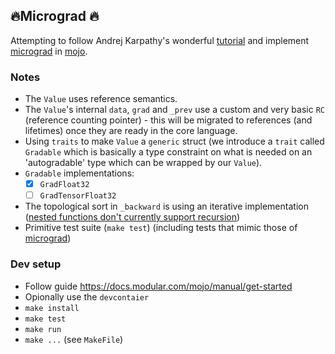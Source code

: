## 🔥Micrograd 🔥
Attempting to follow Andrej Karpathy's wonderful [tutorial](https://youtu.be/VMj-3S1tku0?si=EpDtCDZ-rv9ClTwC) and implement [micrograd](https://github.com/karpathy/micrograd) in [mojo](https://docs.modular.com/mojo/).

### Notes
- The `Value` uses reference semantics.
- The `Value`'s internal `data`, `grad` and `_prev` use a custom and very basic `RC` (reference counting pointer) - this will be migrated to references (and lifetimes) once they are ready in the core language.
- Using `traits` to make `Value` a `generic` struct (we introduce a `trait` called `Gradable` which is basically a type constraint on what is needed on an 'autogradable' type which can be wrapped by our `Value`).
- `Gradable` implementations:
	- [x] `GradFloat32`
	- [ ] `GradTensorFloat32`
- The topological sort in `_backward` is using an iterative implementation ([nested functions don't currently support recursion](https://docs.modular.com/mojo/roadmap#nested-functions-cannot-be-recursive))
- Primitive test suite (`make test`) (including tests that mimic those of [micrograd](https://github.com/karpathy/micrograd/blob/master/test/test_engine.py))

### Dev setup
- Follow guide https://docs.modular.com/mojo/manual/get-started
- Opionally use the `devcontaier`
- `make install`
- `make test`
- `make run`
- `make ...` (see `MakeFile`)
